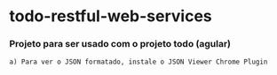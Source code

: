 # todo-restful-web-services

### Projeto para ser usado com o projeto todo (agular)

	a) Para ver o JSON formatado, instale o JSON Viewer Chrome Plugin 
